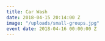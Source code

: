 ```yaml
---
title: Car Wash
date: 2018-04-15 20:14:00 Z
image: "/uploads/small-groups.jpg"
event date: 2018-04-16 00:00:00 Z
---
```


